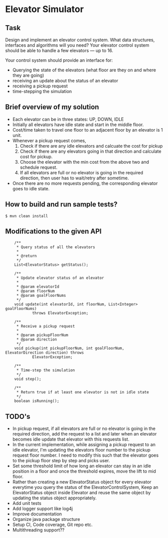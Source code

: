 # Elevator Simulator

## Task

Design and implement an elevator control system. What data structures, interfaces and algorithms will you need? Your elevator control system should be able to handle a few elevators — up to 16.

Your control system should provide an interface for:
* Querying the state of the elevators (what floor are they on and where they are going)
* receiving an update about the status of an elevator
* receiving a pickup request
* time-stepping the simulation

## Brief overview of my solution
* Each elevator can be in three states: UP, DOWN, IDLE
* Initially all elevators have idle state and start in the middle floor.
* Cost/time taken to travel one floor to an adjacent floor by an elevator is 1 unit.
* Whenever a pickup request comes, 
	1. Check if there are any idle elevators and calcuate the cost for pickup
	2. Check if there are any elevators going in that direction and calculate cost for pickup.
	3. Choose the elevator with the min cost from the above two and schedule request.
	4. If all elevators are full or no elevator is going in the required direction, then user has to wait/retry after sometime.
* Once there are no more requests pending, the corresponding elevator goes to idle state.

## How to build and run sample tests?
```
$ mvn clean install
```

## Modifications to the given API
```
    /**
     * Query status of all the elevators
     *
     * @return
     */
    List<ElevatorStatus> getStatus();

    /**
     * Update elevator status of an elevator
     *
     * @param elevatorId
     * @param floorNum
     * @param goalFloorNums
     */
    void update(int elevatorId, int floorNum, List<Integer> goalFloorNums)
            throws ElevatorException;

    /**
     * Receive a pickup request
     *
     * @param pickupFloorNum
     * @param direction
     */
    void pickup(int pickupFloorNum, int goalFloorNum, ElevatorDirection direction) throws
            ElevatorException;

    /**
     * Time-step the simulation
     */
    void step();

    /**
     * Return true if at least one elevator is not in idle state
     */
    boolean isRunning();
```

## TODO's
* In pickup request, if all elevators are full or no elevator is going in the required direction, add the request to a list and later when an elevator becomes idle update that elevator with this requests list.
* In the current implementation, while assigning a pickup request to an idle elevator, I'm updating the elevators floor number to the pickup request floor number. I need to modify this such that the elevator goes to the pickup floor step by step and picks user.
* Set some threshold limit of how long an elevator can stay in an idle position in a floor and once the threshold expires, move the lift to mid floor.
* Rather than creating a new ElevatorStatus object for every elevator everytime you query the status of the ElevatorControlSystem, Keep an ElevatorStatus object inside Elevator and reuse the same object by updating the status object appropriately.
* Add unit tests
* Add logger support like log4j
* Improve documentation
* Organize java package structure
* Setup CI, Code coverage, Git repo etc.
* Multithreading support??

